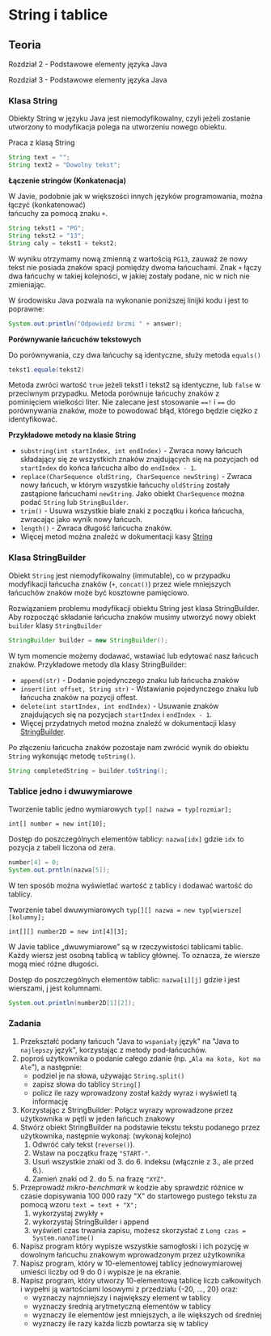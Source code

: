 # String i tablice

## Teoria

Rozdział 2 - Podstawowe elementy języka Java

Rozdział 3 - Podstawowe elementy języka Java

### Klasa String

Obiekty String w języku Java jest niemodyfikowalny, czyli jeżeli zostanie utworzony to modyfikacja polega na utworzeniu nowego obiektu.

Praca z klasą String

```java
String text = "";
String text2 = "Dowolny tekst";
```

**Łączenie stringów (Konkatenacja)**

W Javie, podobnie jak w większości innych języków programowania, można łączyć (konkatenować)\
łańcuchy za pomocą znaku `+`.

```java
String tekst1 = "PG";
String tekst2 = "13";
String caly = tekst1 + tekst2;
```

W wyniku otrzymamy nową zmienną z wartością `PG13`, zauważ że nowy tekst nie posiada znaków spacji pomiędzy dwoma łańcuchami. Znak `+` łączy dwa łańcuchy w takiej kolejności, w jakiej zostały podane, nic w nich nie zmieniając.

W środowisku Java pozwala na wykonanie poniższej linijki kodu i jest to poprawne:

```java
System.out.println("Odpowiedź brzmi " + answer);
```

**Porównywanie łańcuchów tekstowych**

Do porównywania, czy dwa łańcuchy są identyczne, służy metoda `equals()`

```java
tekst1.equale(tekst2)
```

Metoda zwróci wartość `true` jeżeli tekst1 i tekst2 są identyczne, lub `false` w przeciwnym przypadku. Metoda porównuje łańcuchy znaków z pominięciem wielkości liter. Nie zalecane jest stosowanie `==!` i `==` do porównywania znaków, może to powodować błąd, którego będzie ciężko z identyfikować.

**Przykładowe metody na klasie String**

* `substring(int startIndex, int endIndex)` - Zwraca nowy łańcuch składający się ze wszystkich znaków znajdujących się na pozycjach od `startIndex` do końca łańcucha albo do `endIndex - 1`.
* `replace(CharSequence oldString, CharSequence newString)` - Zwraca nowy łańcuch, w którym wszystkie łańcuchy `oldString` zostały zastąpione łańcuchami `newString`. Jako obiekt `CharSequence` można podać `String` lub `StringBuilder`.
* `trim()` - Usuwa wszystkie białe znaki z początku i końca łańcucha, zwracając jako wynik nowy łańcuch.
* `length()` - Zwraca długość łańcucha znaków.
* Więcej metod można znaleźć w dokumentacji kasy [String](https://docs.oracle.com/javase/8/docs/api/java/lang/String.html)

### Klasa StringBuilder

Obiekt `String` jest niemodyfikowalny (immutable), co w przypadku modyfikacji łańcucha znaków (`+`, `concat()`) przez wiele mniejszych łańcuchów znaków może być kosztowne pamięciowo.

Rozwiązaniem problemu modyfikacji obiektu String jest klasa StringBuilder. Aby rozpocząć składanie łańcucha znaków musimy utworzyć nowy obiekt `builder` klasy `StringBuilder`

```java
StringBuilder builder = new StringBuilder();
```

W tym momencie możemy dodawać, wstawiać lub edytować nasz łańcuch znaków. Przykładowe metody dla klasy StringBuilder:

* `append(str)` - Dodanie pojedynczego znaku lub łańcucha znaków
* `insert(int offset, String str)` - Wstawianie pojedynczego znaku lub łańcucha znaków na pozycji offest.
* `delete(int startIndex, int endIndex)` - Usuwanie znaków znajdujących się na pozycjach `startIndex` i `endIndex - 1`.
* Więcej przydatnych metod można znaleźć w dokumentacji klasy [StringBuilder](https://docs.oracle.com/javase/8/docs/api/java/lang/StringBuilder.html).

Po złączeniu łańcucha znaków pozostaje nam zwrócić wynik do obiektu `String` wykonując metodę `toString()`.

```java
String completedString = builder.toString();
```

### Tablice jedno i dwuwymiarowe

Tworzenie tablic jedno wymiarowych `typ[] nazwa = typ[rozmiar];`

`int[] number = new int[10];`

Dostęp do poszczególnych elementów tablicy: `nazwa[idx]` gdzie `idx` to pozycja z tabeli liczona od zera.

```java
number[4] = 0;
System.out.prntln(nazwa[5]);
```

W ten sposób można wyświetlać wartość z tablicy i dodawać wartość do tablicy.

Tworzenie tabel dwuwymiarowych `typ[][] nazwa = new typ[wiersze][kolumny];`

`int[][] number2D = new int[4][3];`

W Javie tablice „dwuwymiarowe” są w rzeczywistości tablicami tablic. Każdy wiersz jest osobną tablicą w tablicy głównej. To oznacza, że wiersze mogą mieć różne długości.

Dostęp do poszczególnych elementów tablic: `nazwa[i][j]` gdzie i jest wierszami, j jest kolumnami.

```java
System.out.println(number2D[1][2]);
```

### Zadania

1. Przekształć podany łańcuch "Java to `wspaniały` język" na "Java to `najlepszy` język", korzystając z metody pod-łańcuchów.
2. poproś użytkownika o podanie całego zdanie (np. „`Ala ma kota, kot ma Ale`”), a następnie:
   * podziel je na słowa, używając `String.split()`
   * zapisz słowa do tablicy `String[]`
   * policz ile razy wprowadzony został każdy wyraz i wyświetl tą informację
3. Korzystając z StringBuilder: Połącz wyrazy wprowadzone przez użytkownika w pętli w jeden łańcuch znakowy
4. Stwórz obiekt StringBuilder na podstawie tekstu tekstu podanego przez użytkownika, następnie wykonaj: (wykonaj kolejno)
   1. Odwróć cały tekst (`reverse()`).
   2. Wstaw na początku frazę `"START-"`.
   3. Usuń wszystkie znaki od 3. do 6. indeksu (włącznie z 3., ale przed 6.).
   4. Zamień znaki od 2. do 5. na frazę `"XYZ"`.
5. Przeprowadź _mikro-benchmark_ w kodzie aby sprawdzić różnice w czasie dopisywania 100 000 razy "X" do startowego pustego tekstu za pomocą wzoru `text = text + "X";`
   1. wykorzystaj zwykły `+`
   2. wykorzystaj StringBuilder i append
   3. wyświetl czas trwania zapisu, możesz skorzystać z `Long czas = System.nanoTime()`
6. Napisz program który wypisze wszystkie samogłoski i ich pozycję w dowolnym łańcuchu znakowym wprowadzonym przez użytkownika
7. Napisz program, który w 10-elementowej tablicy jednowymiarowej umieści liczby od 9 do 0 i wypisze je na ekranie.
8. Napisz program, który utworzy 10-elementową tablicę liczb całkowitych i wypełni ją wartościami losowymi z przedziału {-20, …, 20} oraz:
   * wyznaczy najmniejszy i największy element w tablicy
   * wyznaczy średnią arytmetyczną elementów w tablicy
   * wyznaczy ile elementów jest mniejszych, a ile większych od średniej
   * wyznaczy ile razy każda liczb powtarza się w tablicy
